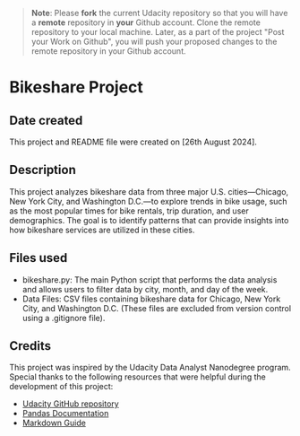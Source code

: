 > **Note**: Please **fork** the current Udacity repository so that you will have a **remote** repository in **your** Github account. Clone the remote repository to your local machine. Later, as a part of the project "Post your Work on Github", you will push your proposed changes to the remote repository in your Github account.

# Bikeshare Project

## Date created

This project and README file were created on [26th August 2024].

## Description

This project analyzes bikeshare data from three major U.S. cities—Chicago, New York City, and Washington D.C.—to explore trends in bike usage, such as the most popular times for bike rentals, trip duration, and user demographics. The goal is to identify patterns that can provide insights into how bikeshare services are utilized in these cities.

## Files used

- bikeshare.py: The main Python script that performs the data analysis and allows users to filter data by city, month, and day of the week.
- Data Files: CSV files containing bikeshare data for Chicago, New York City, and Washington D.C. (These files are excluded from version control using a .gitignore file).

## Credits

This project was inspired by the Udacity Data Analyst Nanodegree program. Special thanks to the following resources that were helpful during the development of this project:

- [Udacity GitHub repository](https://github.com/udacity/pdsnd_github)
- [Pandas Documentation](https://pandas.pydata.org/docs/index.html)
- [Markdown Guide](https://www.markdownguide.org/getting-started/)
